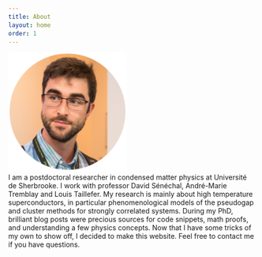 ```yaml
---
title: About
layout: home
order: 1
---
```


<img class="center" src="/IMG/profile.png" width="240px">

<div class="narrow">
I am a postdoctoral researcher in condensed matter physics at Université de Sherbrooke. I work with professor David Sénéchal, André-Marie Tremblay and Louis Taillefer. My research is mainly about high temperature superconductors, in particular phenomenological models of the pseudogap and cluster methods for strongly correlated systems. During my PhD, brilliant blog posts were precious sources for code snippets, math proofs, and understanding a few physics concepts. Now that I have some tricks of my own to show off, I decided to make this website. Feel free to contact me if you have questions.
</div>
